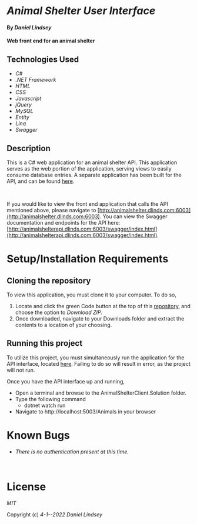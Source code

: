 # _Animal Shelter User Interface_

#### By _Daniel Lindsey_

#### Web front end for an animal shelter

## Technologies Used

- _C#_
- _.NET Framework_
- _HTML_
- _CSS_
- _Javascript_
- _jQuery_
- _MySQL_
- _Entity_
- _Linq_
- _Swagger_

## Description

This is a C# web application for an animal shelter API. This application serves as the web portion of the application, serving views to easily consume database entries. A separate application has been built for the API, and can be found [here](https://github.com/dlinds/AnimalShelterClient.Solution).

<br>

If you would like to view the front end application that calls the API mentioned above, please navigate to [http://animalshelter.dlinds.com:6003](http://animalshelter.dlinds.com:6003). You can view the Swagger documentation and endpoints for the API here: [http://animalshelterapi.dlinds.com:6003/swagger/index.html](http://animalshelterapi.dlinds.com:6003/swagger/index.html).

# Setup/Installation Requirements

## Cloning the repository

To view this application, you must clone it to your computer. To do so,

1. Locate and click the green Code button at the top of this [repository](https://github.com/dlinds/AnimalShelterClient.Solution), and choose the option to _Download ZIP_.
2. Once downloaded, navigate to your Downloads folder and extract the contents to a location of your choosing.

## Running this project

To utilize this project, you must simultaneously run the application for the API interface, located [here](https://github.com/dlinds/AnimalShelterClient.Solution). Failing to do so will result in error, as the project will not run.

Once you have the API interface up and running,
* Open a terminal and browse to the AnimalShelterClient.Solution folder.
* Type the following command
  * dotnet watch run
* Navigate to http://localhost:5003/Animals in your browser




# Known Bugs

- _There is no authentication present at this time._

<br>

# License

_MIT_

Copyright (c) _4-1--2022_ _Daniel Lindsey_
